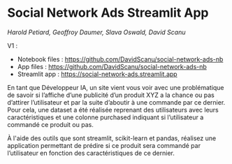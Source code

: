# Social Network Ads Streamlit App

*Harold Petiard, Geoffroy Daumer, Slava Oswald, David Scanu*

V1 : 

* Notebook files : https://github.com/DavidScanu/social-network-ads-nb
* App files : https://github.com/DavidScanu/social-network-ads-nb
* Streamlit app : https://social-network-ads.streamlit.app

En tant que Développeur IA, un site vient vous voir avec une problématique de savoir si l’affiche d’une publicité d’un produit XYZ a la chance ou pas d’attirer l’utilisateur et par la suite d’aboutir à une commande par ce dernier. Pour cela, une dataset a été réalisée reprenant des utilisateurs avec leurs caractéristiques et une colonne purchased indiquant si l’utilisateur a commandé ce produit ou pas.

À l'aide des outils que sont streamlit, scikit-learn et pandas, réalisez une application permettant de prédire si ce produit sera commandé par l’utilisateur en fonction des caractéristiques de ce dernier.
